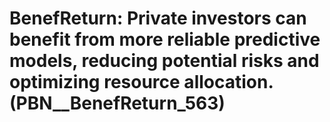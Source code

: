# BenefReturn: __Private investors can benefit from more reliable predictive models, reducing potential risks and optimizing resource allocation.__ (PBN__BenefReturn_563)

